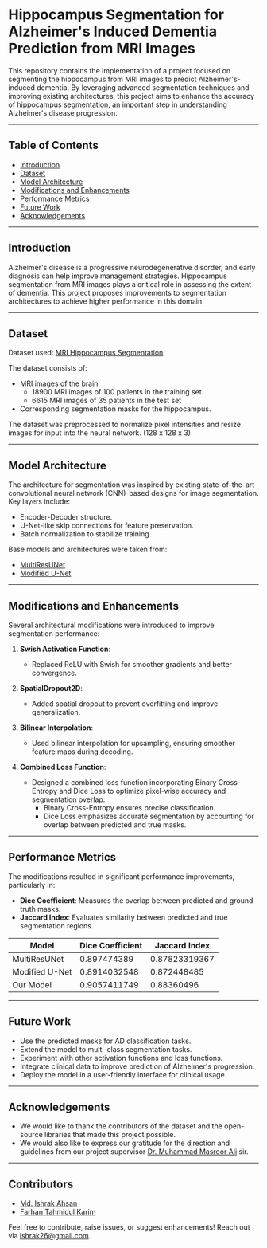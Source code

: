 # Hippocampus Segmentation for Alzheimer's Induced Dementia Prediction from MRI Images

This repository contains the implementation of a project focused on segmenting the hippocampus from MRI images to predict Alzheimer's-induced dementia. By leveraging advanced segmentation techniques and improving existing architectures, this project aims to enhance the accuracy of hippocampus segmentation, an important step in understanding Alzheimer's disease progression.

---

## Table of Contents
- [Introduction](#introduction)
- [Dataset](#dataset)
- [Model Architecture](#model-architecture)
- [Modifications and Enhancements](#modifications-and-enhancements)
- [Performance Metrics](#performance-metrics)
- [Future Work](#future-work)
- [Acknowledgements](#acknowledgements)

---

## Introduction

Alzheimer's disease is a progressive neurodegenerative disorder, and early diagnosis can help improve management strategies. Hippocampus segmentation from MRI images plays a critical role in assessing the extent of dementia. This project proposes improvements to segmentation architectures to achieve higher performance in this domain.

---

## Dataset
Dataset used: [MRI Hippocampus Segmentation](https://www.kaggle.com/datasets/sabermalek/mrihs)

The dataset consists of:
- MRI images of the brain
  - 18900 MRI images of 100 patients in the training set
  - 6615 MRI images of 35 patients in the test set 
- Corresponding segmentation masks for the hippocampus.

The dataset was preprocessed to normalize pixel intensities and resize images for input into the neural network. (128 x 128 x 3)

---

## Model Architecture

The architecture for segmentation was inspired by existing state-of-the-art convolutional neural network (CNN)-based designs for image segmentation. Key layers include:
- Encoder-Decoder structure.
- U-Net-like skip connections for feature preservation.
- Batch normalization to stabilize training.

Base models and architectures were taken from:
- [MultiResUNet](https://doi.org/10.1016/j.neunet.2019.08.025)
- [Modified U-Net](https://pubmed.ncbi.nlm.nih.gov/35304675/)

---

## Modifications and Enhancements

Several architectural modifications were introduced to improve segmentation performance:

1. **Swish Activation Function**:
   - Replaced ReLU with Swish for smoother gradients and better convergence.

2. **SpatialDropout2D**:
   - Added spatial dropout to prevent overfitting and improve generalization.

3. **Bilinear Interpolation**:
   - Used bilinear interpolation for upsampling, ensuring smoother feature maps during decoding.

4. **Combined Loss Function**:
   - Designed a combined loss function incorporating Binary Cross-Entropy and Dice Loss to optimize pixel-wise accuracy and segmentation overlap:
     - Binary Cross-Entropy ensures precise classification.
     - Dice Loss emphasizes accurate segmentation by accounting for overlap between predicted and true masks.

---

## Performance Metrics

The modifications resulted in significant performance improvements, particularly in:

- **Dice Coefficient**: Measures the overlap between predicted and ground truth masks.
- **Jaccard Index**: Evaluates similarity between predicted and true segmentation regions.

|**Model**      |**Dice Coefficient**|**Jaccard Index**|
|---------------|--------------------|-----------------|
|MultiResUNet   |0.897474389         |0.87823319367    |
|Modified U-Net |0.8914032548        |0.872448485      |
|Our Model      |0.9057411749        |0.88360496       |

---
<!--
## Installation

1. Clone the repository:
   ```bash
   git clone https://github.com/ishrak26/CSE-472-Machine-Learning-Sessional-Project.git
   cd CSE-472-Machine-Learning-Sessional-Project
   ```

2. Install dependencies:
   ```bash
   pip install -r requirements.txt
   ```

3. Ensure the dataset is placed in the `data/` directory, with MRI images and segmentation masks organized appropriately.

---

## Usage

1. Train the model:
   ```bash
   python train.py
   ```

2. Evaluate the model:
   ```bash
   python evaluate.py
   ```

3. Visualize predictions:
   ```bash
   python visualize.py
   ```

---

## Results

Here are sample outputs from the modified model:

- Input MRI Image:
  ![Input MRI Image](path/to/input_image.png)

- Ground Truth Mask:
  ![Ground Truth Mask](path/to/ground_truth_mask.png)

- Predicted Mask:
  ![Predicted Mask](path/to/predicted_mask.png)

---
-->
## Future Work

- Use the predicted masks for AD classification tasks.
- Extend the model to multi-class segmentation tasks.
- Experiment with other activation functions and loss functions.
- Integrate clinical data to improve prediction of Alzheimer's progression.
- Deploy the model in a user-friendly interface for clinical usage.

---

## Acknowledgements

- We would like to thank the contributors of the dataset and the open-source libraries that made this project possible.
- We would also like to express our gratitude for the direction and guidelines from our project supervisor [Dr. Muhammad Masroor Ali](https://cse.buet.ac.bd/faculty/faculty_detail/mmasroorali) sir.

---

## Contributors

- [Md. Ishrak Ahsan](https://github.com/ishrak26)
- [Farhan Tahmidul Karim](https://github.com/farhanitrate35)

Feel free to contribute, raise issues, or suggest enhancements! Reach out via [ishrak26@gmail.com](mailto:ishrak26@gmail.com).

